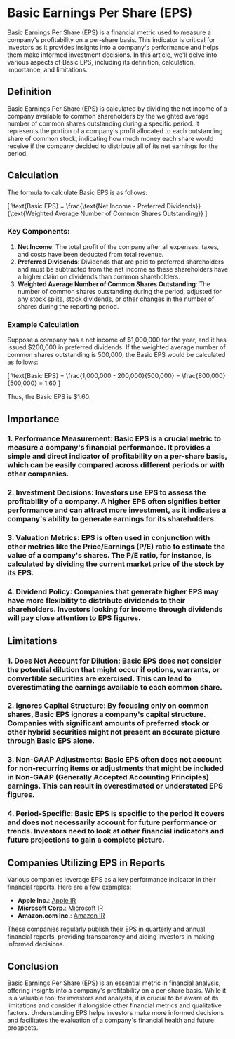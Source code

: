 # Basic Earnings Per Share (EPS)

Basic Earnings Per Share (EPS) is a financial metric used to measure a company's profitability on a per-share basis. This indicator is critical for investors as it provides insights into a company's performance and helps them make informed investment decisions. In this article, we'll delve into various aspects of Basic EPS, including its definition, calculation, importance, and limitations.

## Definition

Basic Earnings Per Share (EPS) is calculated by dividing the net income of a company available to common shareholders by the weighted average number of common shares outstanding during a specific period. It represents the portion of a company's profit allocated to each outstanding share of common stock, indicating how much money each share would receive if the company decided to distribute all of its net earnings for the period.

## Calculation

The formula to calculate Basic EPS is as follows:

\[ \text{Basic EPS} = \frac{\text{Net Income - Preferred Dividends}}{\text{Weighted Average Number of Common Shares Outstanding}} \]

### Key Components:
1. **Net Income**: The total profit of the company after all expenses, taxes, and costs have been deducted from total revenue.
2. **Preferred Dividends**: Dividends that are paid to preferred shareholders and must be subtracted from the net income as these shareholders have a higher claim on dividends than common shareholders.
3. **Weighted Average Number of Common Shares Outstanding**: The number of common shares outstanding during the period, adjusted for any stock splits, stock dividends, or other changes in the number of shares during the reporting period.

### Example Calculation
Suppose a company has a net income of $1,000,000 for the year, and it has issued $200,000 in preferred dividends. If the weighted average number of common shares outstanding is 500,000, the Basic EPS would be calculated as follows:

\[ \text{Basic EPS} = \frac{1,000,000 - 200,000}{500,000} = \frac{800,000}{500,000} = 1.60 \]

Thus, the Basic EPS is $1.60.

## Importance

### 1. **Performance Measurement**: Basic EPS is a crucial metric to measure a company's financial performance. It provides a simple and direct indicator of profitability on a per-share basis, which can be easily compared across different periods or with other companies.

### 2. **Investment Decisions**: Investors use EPS to assess the profitability of a company. A higher EPS often signifies better performance and can attract more investment, as it indicates a company's ability to generate earnings for its shareholders.

### 3. **Valuation Metrics**: EPS is often used in conjunction with other metrics like the Price/Earnings (P/E) ratio to estimate the value of a company's shares. The P/E ratio, for instance, is calculated by dividing the current market price of the stock by its EPS.

### 4. **Dividend Policy**: Companies that generate higher EPS may have more flexibility to distribute dividends to their shareholders. Investors looking for income through dividends will pay close attention to EPS figures.

## Limitations

### 1. **Does Not Account for Dilution**: Basic EPS does not consider the potential dilution that might occur if options, warrants, or convertible securities are exercised. This can lead to overestimating the earnings available to each common share.

### 2. **Ignores Capital Structure**: By focusing only on common shares, Basic EPS ignores a company's capital structure. Companies with significant amounts of preferred stock or other hybrid securities might not present an accurate picture through Basic EPS alone.

### 3. **Non-GAAP Adjustments**: Basic EPS often does not account for non-recurring items or adjustments that might be included in Non-GAAP (Generally Accepted Accounting Principles) earnings. This can result in overestimated or understated EPS figures.

### 4. **Period-Specific**: Basic EPS is specific to the period it covers and does not necessarily account for future performance or trends. Investors need to look at other financial indicators and future projections to gain a complete picture.

## Companies Utilizing EPS in Reports

Various companies leverage EPS as a key performance indicator in their financial reports. Here are a few examples:

- **Apple Inc.**: [Apple IR](https://investor.apple.com)
- **Microsoft Corp.**: [Microsoft IR](https://www.microsoft.com/en-us/investor)
- **Amazon.com Inc.**: [Amazon IR](https://www.amazon.com/ir)

These companies regularly publish their EPS in quarterly and annual financial reports, providing transparency and aiding investors in making informed decisions.

## Conclusion

Basic Earnings Per Share (EPS) is an essential metric in financial analysis, offering insights into a company's profitability on a per-share basis. While it is a valuable tool for investors and analysts, it is crucial to be aware of its limitations and consider it alongside other financial metrics and qualitative factors. Understanding EPS helps investors make more informed decisions and facilitates the evaluation of a company's financial health and future prospects.